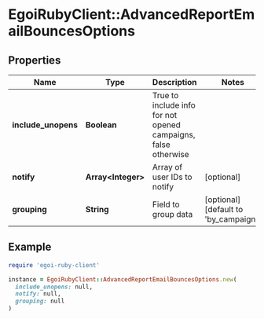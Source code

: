 # EgoiRubyClient::AdvancedReportEmailBouncesOptions

## Properties

| Name | Type | Description | Notes |
| ---- | ---- | ----------- | ----- |
| **include_unopens** | **Boolean** | True to include info for not opened campaigns, false otherwise |  |
| **notify** | **Array&lt;Integer&gt;** | Array of user IDs to notify | [optional] |
| **grouping** | **String** | Field to group data | [optional][default to &#39;by_campaign&#39;] |

## Example

```ruby
require 'egoi-ruby-client'

instance = EgoiRubyClient::AdvancedReportEmailBouncesOptions.new(
  include_unopens: null,
  notify: null,
  grouping: null
)
```

